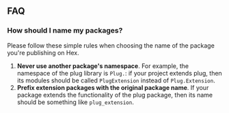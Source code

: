 ## FAQ

### How should I name my packages?

Please follow these simple rules when choosing the name of the package you're publishing on Hex.

1. **Never use another package's namespace**. For example, the namespace of the plug library is `Plug.`: if your project extends plug, then its modules should be called `PlugExtension` instead of `Plug.Extension`.
2. **Prefix extension packages with the original package name**. If your package extends the functionality of the plug package, then its name should be something like `plug_extension`.
